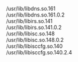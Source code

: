 /usr/lib/libdns.so.161  
/usr/lib/libdns.so.161.0.2  
/usr/lib/libirs.so.141  
/usr/lib/libirs.so.141.0.2  
/usr/lib/libisc.so.148  
/usr/lib/libisc.so.148.0.2  
/usr/lib/libisccfg.so.140  
/usr/lib/libisccfg.so.140.2.4  
